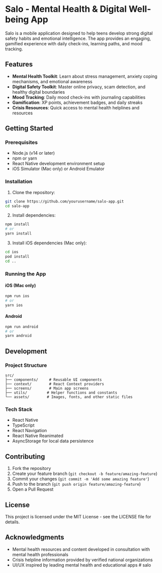 # Salo - Mental Health & Digital Well-being App

Salo is a mobile application designed to help teens develop strong digital safety habits and emotional intelligence. The app provides an engaging, gamified experience with daily check-ins, learning paths, and mood tracking.

## Features

- **Mental Health Toolkit**: Learn about stress management, anxiety coping mechanisms, and emotional awareness
- **Digital Safety Toolkit**: Master online privacy, scam detection, and healthy digital boundaries
- **Mood Tracking**: Daily mood check-ins with journaling capabilities
- **Gamification**: XP points, achievement badges, and daily streaks
- **Crisis Resources**: Quick access to mental health helplines and resources

## Getting Started

### Prerequisites

- Node.js (v14 or later)
- npm or yarn
- React Native development environment setup
- iOS Simulator (Mac only) or Android Emulator

### Installation

1. Clone the repository:
```bash
git clone https://github.com/yourusername/salo-app.git
cd salo-app
```

2. Install dependencies:
```bash
npm install
# or
yarn install
```

3. Install iOS dependencies (Mac only):
```bash
cd ios
pod install
cd ..
```

### Running the App

#### iOS (Mac only)
```bash
npm run ios
# or
yarn ios
```

#### Android
```bash
npm run android
# or
yarn android
```

## Development

### Project Structure

```
src/
├── components/     # Reusable UI components
├── context/        # React Context providers
├── screens/        # Main app screens
├── utils/         # Helper functions and constants
└── assets/        # Images, fonts, and other static files
```

### Tech Stack

- React Native
- TypeScript
- React Navigation
- React Native Reanimated
- AsyncStorage for local data persistence

## Contributing

1. Fork the repository
2. Create your feature branch (`git checkout -b feature/amazing-feature`)
3. Commit your changes (`git commit -m 'Add some amazing feature'`)
4. Push to the branch (`git push origin feature/amazing-feature`)
5. Open a Pull Request

## License

This project is licensed under the MIT License - see the LICENSE file for details.

## Acknowledgments

- Mental health resources and content developed in consultation with mental health professionals
- Crisis helpline information provided by verified national organizations
- UI/UX inspired by leading mental health and educational apps # salo
